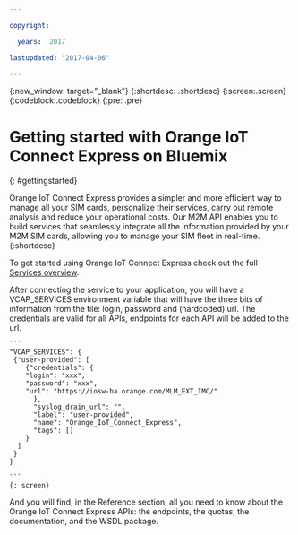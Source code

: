 ```yaml
---

copyright:

  years:  2017

lastupdated: "2017-04-06"

---
```


{:new_window: target="_blank"}
{:shortdesc: .shortdesc}
{:screen:.screen}
{:codeblock:.codeblock}
{:pre: .pre}

# Getting started with Orange IoT Connect Express on Bluemix
{: #gettingstarted}

Orange IoT Connect Express provides a simpler and more efficient way to manage all your SIM cards, personalize their services, carry out remote analysis and reduce your operational costs. Our M2M API enables you to build services that seamlessly integrate all the information provided by your M2M SIM cards, allowing you to manage your SIM fleet in real-time.
{:shortdesc}

To get started using Orange IoT Connect Express check out the full [Services overview](./OrangeIoTCE_Services_overview_v1.2.pdf).

After connecting the service to your application, you will have a VCAP_SERVICES environment variable that will have the three bits of information from the tile: login, password and (hardcoded) url. The credentials are valid for all APIs, endpoints for each API will be added to the url.

	```
	"VCAP_SERVICES": {
	 {"user-provided": [
	    {"credentials": {
		"login": "xxx",
		"password": "xxx",
		"url": "https://iosw-ba.orange.com/MLM_EXT_IMC/"
	      },
	      "syslog_drain_url": "",
	      "label": "user-provided",
	      "name": "Orange_IoT_Connect_Express",
	      "tags": []
	    }
	  ]
	 }
	}

	```
	{: screen}

And you will find, in the Reference section, all you need to know about the Orange IoT Connect Express APIs: the endpoints, the quotas, the documentation, and the WSDL package.


<!-- Rellinks moved to toc file for new nav 
## API Reference
{: #api}

* [API WSDL Package](./WSDL.zip){:new_window}

* [API End Points](./EndPoints.txt){:new_window}
* [API Quotas](./Quotas.txt){:new_window}

* [API Connectivity Directory](./DVS107-WSDL-CD.pdf){:new_window}
* [API Customer Catalogue](./DVS107-WSDL-CC.pdf){:new_window}
* [API Option Management](./DVS107-WSDL-OM.pdf){:new_window}
* [API Ordering](./DVS107-WSDL-ORD.pdf){:new_window}
* [API SIM Lifecycle Management](./DVS107-WSDL-SLM.pdf){:new_window}
* [API Traffic Tracking](./DVS107-WSDL-TT.pdf){:new_window}
* [API Session History](./DVS107-WSDL-SH.pdf){:new_window}
* [API Alarm](./DVS107-WSDL-SCA-V2.pdf){:new_window}
* [API Device Info](./DVS107-WSDL-DIS.pdf){:new_window}



## Related Links
{: #general}
-->
